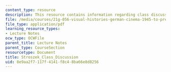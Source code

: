 ```yaml
---
content_type: resource
description: This resource contains information regarding class discussion.
file: /media/courses/21g-056-visual-histories-german-cinema-1945-to-present-fall-2003/8e9aa2f7117f4141f8c48ba66e8d8256_MIT21G_056F03_stroszek.pdf
file_type: application/pdf
learning_resource_types:
- Lecture Notes
ocw_type: OCWFile
parent_title: Lecture Notes
parent_type: CourseSection
resourcetype: Document
title: Stroszek_Class_Discussion
uid: 8e9aa2f7-117f-4141-f8c4-8ba66e8d8256
---
```

